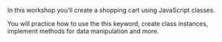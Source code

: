 In this workshop you'll create a shopping cart using JavaScript classes.

You will practice how to use the this keyword, create class instances, implement methods for data manipulation and more.